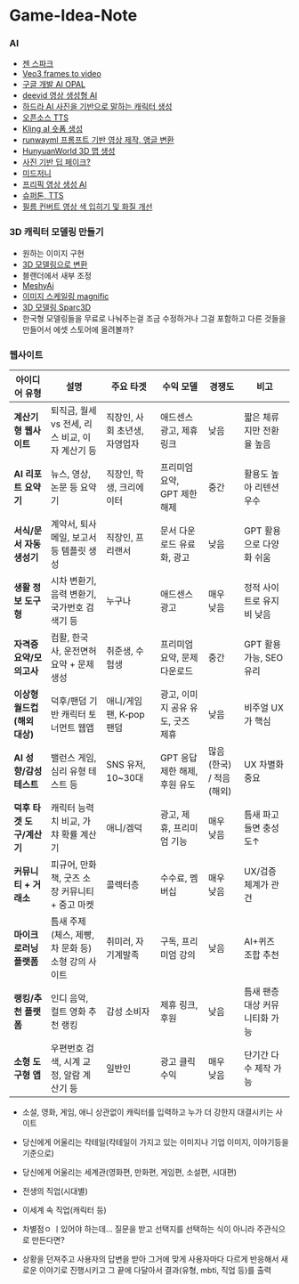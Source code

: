 # Game-Idea-Note

### AI
- [젠 스파크](https://www.genspark.ai/)
- [Veo3 frames to video]()
- [구글 개발 AI OPAL](https://opal.withgoogle.com/landing/)
- [deevid 영상 생성형 AI](https://deevid.ai/ko/model/wanx-ai?utm_source=google&utm_medium=cpc&utm_campaign=ko-model-rsk&utm_term=wan&utm_content=pc&gad_source=1&gad_campaignid=22690685461&gbraid=0AAAAAq898mPoj7icqJs2zJ4FiFhgsprKC&gclid=CjwKCAjwv5zEBhBwEiwAOg2YKAcd1LYZVNvaD0ryk6l_Ue8v_zpR819H8xylwjgG3UxqL0IoiimeMhoCiFgQAvD_BwE)
- [하드라 AI 사진을 기반으로 말하는 캐릭터 생성](https://www.visionstory.ai/ko?utm_source=google&utm_medium=cpc&utm_campaign=22460495233&utm_content=177833639683&utm_term=hedra%20ai&gad_source=1&gad_campaignid=22460495233&gbraid=0AAAAA-OnsBMK2Vh1FeYWUjTYznWpGBWZR&gclid=CjwKCAjwv5zEBhBwEiwAOg2YKAgW3BXFX8cLzXuRJlJ4tcam3OPDntiXevOSB2Bi9Dz7P-2SgH4fDxoCHIwQAvD_BwE)
- [오픈소스 TTS](https://github.com/boson-ai/higgs-audio/)
- [Kling aI 숏폼 생성](https://app.klingai.com/global/?gad_source=1&gad_campaignid=21901789338&gbraid=0AAAAA-NKDyA_6Oip3S6dPHrKIPX88Fbq2)
- [runwayml 프롬프트 기반 영상 제작, 앵글 변환](https://runwayml.com/)
- [HunyuanWorld 3D 맵 생성](https://github.com/Tencent-Hunyuan/HunyuanWorld-1.0)
- [사진 기반 딥 페이크?](https://higgsfield.ai/steal-chrome-extension)
- [미드저니](https://www.midjourney.com/explore?tab=top_month)
- [프리픽 영상 생성 AI](https://kr.freepik.com/)
- [슈퍼톤, TTS](https://play.supertone.ai/?utm_campaign=google&utm_content=google&utm_medium=google&utm_source=google&gad_source=1&gad_campaignid=22759811759&gbraid=0AAAAA-BGUEFO4DdRdomyGs0zZsb1r2OTI&gclid=CjwKCAjwv5zEBhBwEiwAOg2YKFzzbno8qpMgLGDINLWnJNwTh_Z1L6mZV_91Z3GktuYIXJpkya3t6hoCvBgQAvD_BwE)
- [필름 컨버트 영상 색 입히기 및 화질 개선](https://www.filmconvert.com/?srsltid=AfmBOoqZH0ilYa0eVkuUzrBQpXgszp0E6-TzYoiDPJbL7QImhGinteoX)

### 3D 캐릭터 모델링 만들기
- 원하는 이미지 구현
- [3D 모델링으로 변환](https://huggingface.co/spaces/JeffreyXiang/TRELLIS)
- 블랜더에서 새부 조정
- [MeshyAi](https://www.meshy.ai/)
- [이미지 스케일링 magnific](https://magnific.ai/?via=gryun)
- [3D 모델링 Sparc3D](https://huggingface.co/spaces/ilcve21/Sparc3D)
- 한국형 모델링들을 무료로 나눠주는걸 조금 수정하거나 그걸 포함하고 다른 것들을 만들어서 에셋 스토어에 올려볼까?


### 웹사이트
| 아이디어 유형            | 설명                              | 주요 타겟             | 수익 모델                | 경쟁도             | 비고                |
| ------------------ | ------------------------------- | ----------------- | -------------------- | --------------- | ----------------- |
| **계산기형 웹사이트**      | 퇴직금, 월세 vs 전세, 리스 비교, 이자 계산기 등  | 직장인, 사회 초년생, 자영업자 | 애드센스 광고, 제휴 링크       | 낮음              | 짧은 체류지만 전환율 높음    |
| **AI 리포트 요약기**     | 뉴스, 영상, 논문 등 요약기                | 직장인, 학생, 크리에이터    | 프리미엄 요약, GPT 제한 해제   | 중간              | 활용도 높아 리텐션 우수     |
| **서식/문서 자동 생성기**   | 계약서, 퇴사 메일, 보고서 등 템플릿 생성        | 직장인, 프리랜서         | 문서 다운로드 유료화, 광고      | 낮음              | GPT 활용으로 다양화 쉬움   |
| **생활 정보 도구형**      | 시차 변환기, 음력 변환기, 국가번호 검색기 등      | 누구나               | 애드센스 광고              | 매우 낮음           | 정적 사이트로 유지비 낮음    |
| **자격증 요약/모의고사**    | 컴활, 한국사, 운전면허 요약 + 문제 생성        | 취준생, 수험생          | 프리미엄 요약, 문제 다운로드     | 중간              | GPT 활용 가능, SEO 유리 |
| **이상형 월드컵(해외 대상)** | 덕후/팬덤 기반 캐릭터 토너먼트 웹앱            | 애니/게임 팬, K‑pop 팬덤 | 광고, 이미지 공유 유도, 굿즈 제휴 | 낮음              | 비주얼 UX가 핵심        |
| **AI 성향/감성 테스트**   | 밸런스 게임, 심리 유형 테스트 등             | SNS 유저, 10\~30대   | GPT 응답 제한 해제, 후원 유도  | 많음(한국) / 적음(해외) | UX 차별화 중요         |
| **덕후 타겟 도구/계산기**   | 캐릭터 능력치 비교, 가챠 확률 계산기           | 애니/겜덕             | 광고, 제휴, 프리미엄 기능      | 매우 낮음           | 틈새 파고들면 충성도↑      |
| **커뮤니티 + 거래소**     | 피규어, 만화책, 굿즈 소장 커뮤니티 + 중고 마켓    | 콜렉터층              | 수수료, 멤버십             | 매우 낮음           | UX/검증 체계가 관건      |
| **마이크로러닝 플랫폼**     | 틈새 주제(체스, 제빵, 차 문화 등) 소형 강의 사이트 | 취미러, 자기계발족        | 구독, 프리미엄 강의          | 낮음              | AI+퀴즈 조합 추천       |
| **랭킹/추천 플랫폼**      | 인디 음악, 컬트 영화 추천 랭킹              | 감성 소비자            | 제휴 링크, 후원            | 낮음              | 틈새 팬층 대상 커뮤니티화 가능 |
| **소형 도구형 앱**       | 우편번호 검색, 시계 교정, 알람 계산기 등        | 일반인               | 광고 클릭 수익             | 매우 낮음           | 단기간 다수 제작 가능      |


- 소설, 영화, 게임, 애니 상관없이 캐릭터를 입력하고 누가 더 강한지 대결시키는 사이트
- 당신에게 어울리는 칵테일(칵테일이 가지고 있는 이미지나 기업 이미지, 이야기등을 기준으로)
- 당신에게 어울리는 세계관(영화편, 만화편, 게임편, 소설편, 시대편)
- 전생의 직업(시대별)
- 이세계 속 직업(캐릭터 등)

- 차별점ㅇ ㅣ있어야 하는데... 질문을 받고 선택지를 선택하는 식이 아니라 주관식으로 만든다면?
- 상황을 던져주고 사용자의 답변을 받아 그거에 맞게 사용자마다 다르게 반응해서 새로운 이야기로 진행시키고 그 끝에 다달아서 결과(유형, mbti, 직업 등)를 출력
